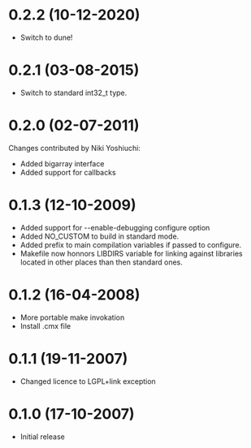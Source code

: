 0.2.2 (10-12-2020)
======
* Switch to dune!

0.2.1 (03-08-2015)
=====
* Switch to standard int32_t type.

0.2.0 (02-07-2011)
=====
Changes contributed by Niki Yoshiuchi:
* Added bigarray interface
* Added support for callbacks

0.1.3 (12-10-2009)
=====
* Added support for --enable-debugging configure option
* Added NO_CUSTOM to build
  in standard mode.
* Added prefix to main compilation variables
  if passed to configure.
* Makefile now honnors LIBDIRS
  variable for linking against libraries
  located in other places than then standard
  ones.

0.1.2 (16-04-2008)
=====
* More portable make invokation
* Install .cmx file

0.1.1 (19-11-2007)
=====
* Changed licence to LGPL+link exception

0.1.0 (17-10-2007)
=====
* Initial release
